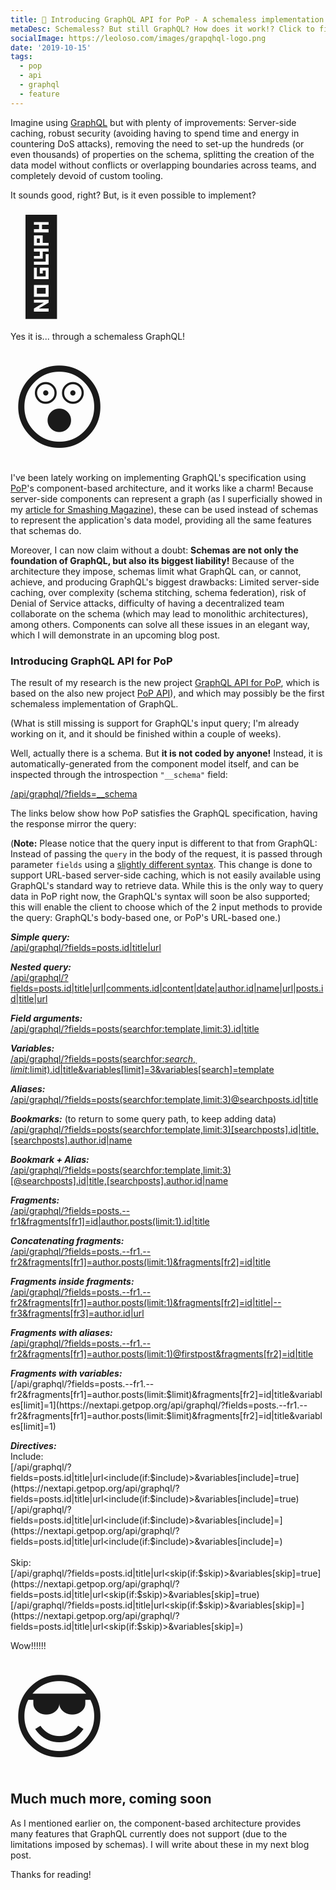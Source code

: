 ```yaml
---
title: 🚀 Introducing GraphQL API for PoP - A schemaless implementation of GraphQL through components
metaDesc: Schemaless? But still GraphQL? How does it work!? Click to find out!
socialImage: https://leoloso.com/images/grapqhql-logo.png
date: '2019-10-15'
tags:
  - pop
  - api
  - graphql
  - feature
---
```


Imagine using [GraphQL](https://graphql.org) but with plenty of improvements: Server-side caching, robust security (avoiding having to spend time and energy in countering DoS attacks), removing the need to set-up the hundreds (or even thousands) of properties on the schema, splitting the creation of the data model without conflicts or overlapping boundaries across teams, and completely devoid of custom tooling. 

It sounds good, right? But, is it even possible to implement?

<span style="font-size: 150px;">🤔</span>

Yes it is... through a schemaless GraphQL!

<span style="font-size: 150px;">😲</span>

I've been lately working on implementing GraphQL's specification using [PoP](https://github.com/leoloso/PoP)'s component-based architecture, and it works like a charm! Because server-side components can represent a graph (as I superficially showed in my [article for Smashing Magazine](https://www.smashingmagazine.com/2019/01/introducing-component-based-api/)), these can be used instead of schemas to represent the application's data model, providing all the same features that schemas do.

Moreover, I can now claim without a doubt: **Schemas are not only the foundation of GraphQL, but also its biggest liability!** Because of the architecture they impose, schemas limit what GraphQL can, or cannot, achieve, and producing GraphQL's biggest drawbacks: Limited server-side caching, over complexity (schema stitching, schema federation), risk of Denial of Service attacks, difficulty of having a decentralized team collaborate on the schema (which may lead to monolithic architectures), among others. Components can solve all these issues in an elegant way, which I will demonstrate in an upcoming blog post. 

### Introducing GraphQL API for PoP

The result of my research is the new project [GraphQL API for PoP](https://github.com/getpop/api-graphql), which is based on the also new project [PoP API](https://github.com/getpop/api)), and which may possibly be the first schemaless implementation of GraphQL. 

(What is still missing is support for GraphQL's input query; I'm already working on it, and it should be finished within a couple of weeks).

Well, actually there is a schema. But **it is not coded by anyone!** Instead, it is automatically-generated from the component model itself, and can be inspected through the introspection `"__schema"` field:

[/api/graphql/?fields=__schema](https://nextapi.getpop.org/api/graphql/?fields=__schema)

The links below show how PoP satisfies the GraphQL specification, having the response mirror the query:

(**Note:** Please notice that the query input is different to that from GraphQL: Instead of passing the `query` in the body of the request, it is passed through parameter `fields` using a [slightly different syntax](https://github.com/getpop/api#query-syntax). This change is done to support URL-based server-side caching, which is not easily available using GraphQL's standard way to retrieve data. While this is the only way to query data in PoP right now, the GraphQL's syntax will soon be also supported; this will enable the client to choose which of the 2 input methods to provide the query: GraphQL's body-based one, or PoP's URL-based one.)

**_Simple query:_**<br/>
[/api/graphql/?fields=posts.id|title|url](https://nextapi.getpop.org/api/graphql/?fields=posts.id|title|url)

**_Nested query:_**<br/>
[/api/graphql/?fields=posts.id|title|url|comments.id|content|date|author.id|name|url|posts.id|title|url](https://nextapi.getpop.org/api/graphql/?fields=posts.id|title|url|comments.id|content|date|author.id|name|url|posts.id|title|url)

**_Field arguments:_**<br/>
[/api/graphql/?fields=posts(searchfor:template,limit:3).id|title](https://nextapi.getpop.org/api/graphql/?fields=posts(searchfor:template,limit:3).id|title)

**_Variables:_**<br/>
[/api/graphql/?fields=posts(searchfor:$search,limit:$limit).id|title&variables[limit]=3&variables[search]=template](https://nextapi.getpop.org/api/graphql/?fields=posts(searchfor:$search,limit:$limit).id|title&variables[limit]=3&variables[search]=template)

**_Aliases:_**<br/>
[/api/graphql/?fields=posts(searchfor:template,limit:3)@searchposts.id|title](https://nextapi.getpop.org/api/graphql/?fields=posts(searchfor:template,limit:3)@searchposts.id|title)

**_Bookmarks:_** (to return to some query path, to keep adding data)<br/>
[/api/graphql/?fields=posts(searchfor:template,limit:3)[searchposts].id|title,[searchposts].author.id|name](https://nextapi.getpop.org/api/graphql/?fields=posts(searchfor:template,limit:3)[searchposts].id|title,[searchposts].author.id|name)

**_Bookmark + Alias:_**<br/>
[/api/graphql/?fields=posts(searchfor:template,limit:3)[@searchposts].id|title,[searchposts].author.id|name](https://nextapi.getpop.org/api/graphql/?fields=posts(searchfor:template,limit:3)[@searchposts].id|title,[searchposts].author.id|name)

**_Fragments:_**<br/>
[/api/graphql/?fields=posts.--fr1&fragments[fr1]=id|author.posts(limit:1).id|title](https://nextapi.getpop.org/api/graphql/?fields=posts.--fr1&fragments[fr1]=id|author.posts(limit:1).id|title)

**_Concatenating fragments:_**<br/>
[/api/graphql/?fields=posts.--fr1.--fr2&fragments[fr1]=author.posts(limit:1)&fragments[fr2]=id|title](https://nextapi.getpop.org/api/graphql/?fields=posts.--fr1.--fr2&fragments[fr1]=author.posts(limit:1)&fragments[fr2]=id|title)

**_Fragments inside fragments:_**<br/>
[/api/graphql/?fields=posts.--fr1.--fr2&fragments[fr1]=author.posts(limit:1)&fragments[fr2]=id|title|--fr3&fragments[fr3]=author.id|url](https://nextapi.getpop.org/api/graphql/?fields=posts.--fr1.--fr2&fragments[fr1]=author.posts(limit:1)&fragments[fr2]=id|title|--fr3&fragments[fr3]=author.id|url)

**_Fragments with aliases:_**<br/>
[/api/graphql/?fields=posts.--fr1.--fr2&fragments[fr1]=author.posts(limit:1)@firstpost&fragments[fr2]=id|title](https://nextapi.getpop.org/api/graphql/?fields=posts.--fr1.--fr2&fragments[fr1]=author.posts(limit:1)@firstpost&fragments[fr2]=id|title)

**_Fragments with variables:_**<br/>
[/api/graphql/?fields=posts.--fr1.--fr2&fragments[fr1]=author.posts(limit:$limit)&fragments[fr2]=id|title&variables[limit]=1](https://nextapi.getpop.org/api/graphql/?fields=posts.--fr1.--fr2&fragments[fr1]=author.posts(limit:$limit)&fragments[fr2]=id|title&variables[limit]=1)

**_Directives:_**<br/>
Include:<br/>
[/api/graphql/?fields=posts.id|title|url<include(if:$include)>&variables[include]=true](https://nextapi.getpop.org/api/graphql/?fields=posts.id|title|url<include(if:$include)>&variables[include]=true)<br/>
[/api/graphql/?fields=posts.id|title|url<include(if:$include)>&variables[include]=](https://nextapi.getpop.org/api/graphql/?fields=posts.id|title|url<include(if:$include)>&variables[include]=)<br/><br/>
Skip:<br/>
[/api/graphql/?fields=posts.id|title|url<skip(if:$skip)>&variables[skip]=true](https://nextapi.getpop.org/api/graphql/?fields=posts.id|title|url<skip(if:$skip)>&variables[skip]=true)<br/>
[/api/graphql/?fields=posts.id|title|url<skip(if:$skip)>&variables[skip]=](https://nextapi.getpop.org/api/graphql/?fields=posts.id|title|url<skip(if:$skip)>&variables[skip]=)

Wow!!!!!!

<span style="font-size: 150px;">😎</span>

## Much much more, coming soon

As I mentioned earlier on, the component-based architecture provides many features that GraphQL currently does not support (due to the limitations imposed by schemas). I will write about these in my next blog post. 

Thanks for reading!

